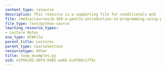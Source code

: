 ```yaml
---
content_type: resource
description: This resource is a supporting file for conditionals and  loops.
file: /media/courses/6-189-a-gentle-introduction-to-programming-using-python-january-iap-2011/e3f6bc82d9f4b985aabb5c4f68cc7fbc_loop_examples.py
file_type: text/python-source
learning_resource_types:
- Lecture Notes
ocw_type: OCWFile
parent_title: Lectures
parent_type: CourseSection
resourcetype: Other
title: loop_examples.py
uid: e3f6bc82-d9f4-b985-aabb-5c4f68cc7fbc
---
```

